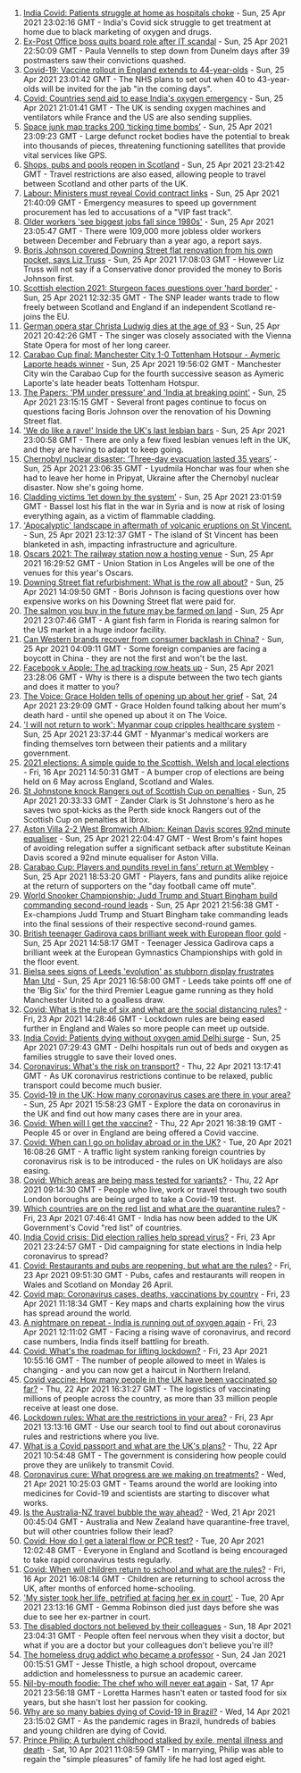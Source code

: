 1. [India Covid: Patients struggle at home as hospitals choke](https://www.bbc.co.uk/news/world-asia-india-56882167) - Sun, 25 Apr 2021 23:02:16 GMT - India's Covid sick struggle to get treatment at home due to black marketing of oxygen and drugs.
2. [Ex-Post Office boss quits board role after IT scandal](https://www.bbc.co.uk/news/business-56882496) - Sun, 25 Apr 2021 22:50:09 GMT - Paula Vennells to step down from Dunelm days after 39 postmasters saw their convictions quashed.
3. [Covid-19: Vaccine rollout in England extends to 44-year-olds](https://www.bbc.co.uk/news/uk-56880376) - Sun, 25 Apr 2021 23:01:42 GMT - The NHS plans to set out when 40 to 43-year-olds will be invited for the jab "in the coming days".
4. [Covid: Countries send aid to ease India's oxygen emergency](https://www.bbc.co.uk/news/world-asia-india-56881083) - Sun, 25 Apr 2021 21:01:41 GMT - The UK is sending oxygen machines and ventilators while France and the US are also sending supplies.
5. [Space junk map tracks 200 ‘ticking time bombs’](https://www.bbc.co.uk/news/science-environment-56845104) - Sun, 25 Apr 2021 23:09:23 GMT - Large defunct rocket bodies have the potential to break into thousands of pieces, threatening functioning satellites that provide vital services like GPS.
6. [Shops, pubs and pools reopen in Scotland](https://www.bbc.co.uk/news/uk-scotland-56878753) - Sun, 25 Apr 2021 23:21:42 GMT - Travel restrictions are also eased, allowing people to travel between Scotland and other parts of the UK.
7. [Labour: Ministers must reveal Covid contract links](https://www.bbc.co.uk/news/uk-politics-56878998) - Sun, 25 Apr 2021 21:40:09 GMT - Emergency measures to speed up government procurement has led to accusations of a "VIP fast track".
8. [Older workers 'see biggest jobs fall since 1980s'](https://www.bbc.co.uk/news/business-56862888) - Sun, 25 Apr 2021 23:05:47 GMT - There were 109,000 more jobless older workers between December and February than a year ago, a report says.
9. [Boris Johnson covered Downing Street flat renovation from his own pocket, says Liz Truss](https://www.bbc.co.uk/news/uk-politics-56878223) - Sun, 25 Apr 2021 17:08:03 GMT - However Liz Truss will not say if a Conservative donor provided the money to Boris Johnson first.
10. [Scottish election 2021: Sturgeon faces questions over 'hard border'](https://www.bbc.co.uk/news/uk-scotland-scotland-politics-56877967) - Sun, 25 Apr 2021 12:32:35 GMT - The SNP leader wants trade to flow freely between Scotland and England if an independent Scotland re-joins the EU.
11. [German opera star Christa Ludwig dies at the age of 93](https://www.bbc.co.uk/news/world-europe-56882250) - Sun, 25 Apr 2021 20:42:26 GMT - The singer was closely associated with the Vienna State Opera for most of her long career.
12. [Carabao Cup final: Manchester City 1-0 Tottenham Hotspur - Aymeric Laporte heads winner](https://www.bbc.co.uk/sport/football/56790307) - Sun, 25 Apr 2021 19:56:02 GMT - Manchester City win the Carabao Cup for the fourth successive season as Aymeric Laporte's late header beats Tottenham Hotspur.
13. [The Papers: 'PM under pressure' and 'India at breaking point'](https://www.bbc.co.uk/news/blogs-the-papers-56882822) - Sun, 25 Apr 2021 23:15:15 GMT - Several front pages continue to focus on questions facing Boris Johnson over the renovation of his Downing Street flat.
14. ['We do like a rave!' Inside the UK's last lesbian bars](https://www.bbc.co.uk/news/uk-56866034) - Sun, 25 Apr 2021 23:00:58 GMT - There are only a few fixed lesbian venues left in the UK, and they are having to adapt to keep going.
15. [Chernobyl nuclear disaster: ‘Three-day evacuation lasted 35 years’](https://www.bbc.co.uk/news/world-europe-56864709) - Sun, 25 Apr 2021 23:06:35 GMT - Lyudmila Honchar was four when she had to leave her home in Pripyat, Ukraine after the Chernobyl nuclear disaster. Now she's going home.
16. [Cladding victims ‘let down by the system’](https://www.bbc.co.uk/news/business-56778869) - Sun, 25 Apr 2021 23:01:59 GMT - Bassel lost his flat in the war in Syria and is now at risk of losing everything again, as a victim of flammable cladding.
17. ['Apocalyptic' landscape in aftermath of volcanic eruptions on St Vincent.](https://www.bbc.co.uk/news/world-us-canada-56859335) - Sun, 25 Apr 2021 23:12:37 GMT - The island of St Vincent has been blanketed in ash, impacting infrastructure and agriculture.
18. [Oscars 2021: The railway station now a hosting venue](https://www.bbc.co.uk/news/world-us-canada-56859336) - Sun, 25 Apr 2021 16:29:52 GMT - Union Station in Los Angeles will be one of the venues for this year's Oscars.
19. [Downing Street flat refurbishment: What is the row all about?](https://www.bbc.co.uk/news/uk-politics-56878663) - Sun, 25 Apr 2021 14:09:50 GMT - Boris Johnson is facing questions over how expensive works on his Downing Street flat were paid for.
20. [The salmon you buy in the future may be farmed on land](https://www.bbc.co.uk/news/business-56829129) - Sun, 25 Apr 2021 23:07:46 GMT - A giant fish farm in Florida is rearing salmon for the US market in a huge indoor facility.
21. [Can Western brands recover from consumer backlash in China?](https://www.bbc.co.uk/news/business-56598884) - Sun, 25 Apr 2021 04:09:11 GMT - Some foreign companies are facing a boycott in China - they are not the first and won't be the last.
22. [Facebook v Apple: The ad tracking row heats up](https://www.bbc.co.uk/news/technology-56831241) - Sun, 25 Apr 2021 23:28:06 GMT - Why is there is a dispute between the two tech giants and does it matter to you?
23. [The Voice: Grace Holden tells of opening up about her grief](https://www.bbc.co.uk/news/uk-england-essex-56608101) - Sat, 24 Apr 2021 23:29:09 GMT - Grace Holden found talking about her mum's death hard - until she opened up about it on The Voice.
24. ['I will not return to work': Myanmar coup cripples healthcare system](https://www.bbc.co.uk/news/world-asia-56827116) - Sun, 25 Apr 2021 23:37:44 GMT - Myanmar's medical workers are finding themselves torn between their patients and a military government.
25. [2021 elections: A simple guide to the Scottish, Welsh and local elections](https://www.bbc.co.uk/news/uk-politics-56286643) - Fri, 16 Apr 2021 14:50:31 GMT - A bumper crop of elections are being held on 6 May across England, Scotland and Wales.
26. [St Johnstone knock Rangers out of Scottish Cup on penalties](https://www.bbc.co.uk/sport/football/56789585) - Sun, 25 Apr 2021 20:33:33 GMT - Zander Clark is St Johnstone's hero as he saves two spot-kicks as the Perth side knock Rangers out of the Scottish Cup on penalties at Ibrox.
27. [Aston Villa 2-2 West Bromwich Albion: Keinan Davis scores 92nd minute equaliser](https://www.bbc.co.uk/sport/football/56790344) - Sun, 25 Apr 2021 22:04:47 GMT - West Brom's faint hopes of avoiding relegation suffer a significant setback after substitute Keinan Davis scored a 92nd minute equaliser for Aston Villa.
28. [Carabao Cup: Players and pundits revel in fans' return at Wembley](https://www.bbc.co.uk/sport/football/56880270) - Sun, 25 Apr 2021 18:53:20 GMT - Players, fans and pundits alike rejoice at the return of supporters on the "day football came off mute".
29. [World Snooker Championship: Judd Trump and Stuart Bingham build commanding second-round leads](https://www.bbc.co.uk/sport/snooker/56875195) - Sun, 25 Apr 2021 21:56:38 GMT - Ex-champions Judd Trump and Stuart Bingham take commanding leads into the final sessions of their respective second-round games.
30. [British teenager Gadirova caps brilliant week with European floor gold](https://www.bbc.co.uk/sport/gymnastics/56880753) - Sun, 25 Apr 2021 14:58:17 GMT - Teenager Jessica Gadirova caps a brilliant week at the European Gymnastics Championships with gold in the floor event.
31. [Bielsa sees signs of Leeds 'evolution' as stubborn display frustrates Man Utd](https://www.bbc.co.uk/sport/football/56790342) - Sun, 25 Apr 2021 16:58:00 GMT - Leeds take points off one of the 'Big Six' for the third Premier League game running as they hold Manchester United to a goalless draw.
32. [Covid: What is the rule of six and what are the social distancing rules?](https://www.bbc.co.uk/news/uk-51506729) - Fri, 23 Apr 2021 14:28:46 GMT - Lockdown rules are being eased further in England and Wales so more people can meet up outside.
33. [India Covid: Patients dying without oxygen amid Delhi surge](https://www.bbc.co.uk/news/56876695) - Sun, 25 Apr 2021 07:29:43 GMT - Delhi hospitals run out of beds and oxygen as families struggle to save their loved ones.
34. [Coronavirus: What's the risk on transport?](https://www.bbc.co.uk/news/health-51736185) - Thu, 22 Apr 2021 13:17:41 GMT - As UK coronavirus restrictions continue to be relaxed, public transport could become much busier.
35. [Covid-19 in the UK: How many coronavirus cases are there in your area?](https://www.bbc.co.uk/news/uk-51768274) - Sun, 25 Apr 2021 15:58:23 GMT - Explore the data on coronavirus in the UK and find out how many cases there are in your area.
36. [Covid: When will I get the vaccine?](https://www.bbc.co.uk/news/health-55045639) - Thu, 22 Apr 2021 16:38:19 GMT - People 45 or over in England are being offered a Covid vaccine.
37. [Covid: When can I go on holiday abroad or in the UK?](https://www.bbc.co.uk/news/explainers-52646738) - Tue, 20 Apr 2021 16:08:26 GMT - A traffic light system ranking foreign countries by coronavirus risk is to be introduced - the rules on UK holidays are also easing.
38. [Covid: Which areas are being mass tested for variants?](https://www.bbc.co.uk/news/explainers-54872039) - Thu, 22 Apr 2021 09:14:30 GMT - People who live, work or travel through two south London boroughs are being urged to take a Covid-19 test.
39. [Which countries are on the red list and what are the quarantine rules?](https://www.bbc.co.uk/news/explainers-52544307) - Fri, 23 Apr 2021 07:46:41 GMT - India has now been added to the UK Government's Covid "red list" of countries.
40. [India Covid crisis: Did election rallies help spread virus?](https://www.bbc.co.uk/news/56858980) - Fri, 23 Apr 2021 23:24:57 GMT - Did campaigning for state elections in India help coronavirus to spread?
41. [Covid: Restaurants and pubs are reopening, but what are the rules?](https://www.bbc.co.uk/news/business-52977388) - Fri, 23 Apr 2021 09:51:30 GMT - Pubs, cafes and restaurants will reopen in Wales and Scotland on Monday 26 April.
42. [Covid map: Coronavirus cases, deaths, vaccinations by country](https://www.bbc.co.uk/news/world-51235105) - Fri, 23 Apr 2021 11:18:34 GMT - Key maps and charts explaining how the virus has spread around the world.
43. [A nightmare on repeat - India is running out of oxygen again](https://www.bbc.co.uk/news/uk-56841381) - Fri, 23 Apr 2021 12:11:02 GMT - Facing a rising wave of coronavirus, and record case numbers, India finds itself battling for breath.
44. [Covid: What's the roadmap for lifting lockdown?](https://www.bbc.co.uk/news/explainers-52530518) - Fri, 23 Apr 2021 10:55:16 GMT - The number of people allowed to meet in Wales is changing - and you can now get a haircut in Northern Ireland.
45. [Covid vaccine: How many people in the UK have been vaccinated so far?](https://www.bbc.co.uk/news/health-55274833) - Thu, 22 Apr 2021 16:31:27 GMT - The logistics of vaccinating millions of people across the country, as more than 33 million people receive at least one dose.
46. [Lockdown rules: What are the restrictions in your area?](https://www.bbc.co.uk/news/uk-54373904) - Fri, 23 Apr 2021 13:13:16 GMT - Use our search tool to find out about coronavirus rules and restrictions where you live.
47. [What is a Covid passport and what are the UK's plans?](https://www.bbc.co.uk/news/explainers-55718553) - Thu, 22 Apr 2021 10:54:48 GMT - The government is considering how people could prove they are unlikely to transmit Covid.
48. [Coronavirus cure: What progress are we making on treatments?](https://www.bbc.co.uk/news/health-52354520) - Wed, 21 Apr 2021 10:25:03 GMT - Teams around the world are looking into medicines for Covid-19 and scientists are starting to discover what works.
49. [Is the Australia-NZ travel bubble the way ahead?](https://www.bbc.co.uk/news/business-56796943) - Wed, 21 Apr 2021 00:45:04 GMT - Australia and New Zealand have quarantine-free travel, but will other countries follow their lead?
50. [Covid: How do I get a lateral flow or PCR test?](https://www.bbc.co.uk/news/health-51943612) - Tue, 20 Apr 2021 12:02:48 GMT - Everyone in England and Scotland is being encouraged to take rapid coronavirus tests regularly.
51. [Covid: When will children return to school and what are the rules?](https://www.bbc.co.uk/news/education-51643556) - Fri, 16 Apr 2021 16:08:14 GMT - Children are returning to school across the UK, after months of enforced home-schooling.
52. ['My sister took her life, petrified at facing her ex in court'](https://www.bbc.co.uk/news/uk-56539465) - Tue, 20 Apr 2021 23:13:16 GMT - Gemma Robinson died just days before she was due to see her ex-partner in court.
53. [The disabled doctors not believed by their colleagues](https://www.bbc.co.uk/news/disability-56244376) - Sun, 18 Apr 2021 23:04:31 GMT - People often feel nervous when they visit a doctor, but what if you are a doctor but your colleagues don't believe you're ill?
54. [The homeless drug addict who became a professor](https://www.bbc.co.uk/news/stories-55559382) - Sun, 24 Jan 2021 00:15:51 GMT - Jesse Thistle, a high school dropout, overcame addiction and homelessness to pursue an academic career.
55. [Nil-by-mouth foodie: The chef who will never eat again](https://www.bbc.co.uk/news/stories-56688582) - Sat, 17 Apr 2021 23:56:18 GMT - Loretta Harmes hasn't eaten or tasted food for six years, but she hasn't lost her passion for cooking.
56. [Why are so many babies dying of Covid-19 in Brazil?](https://www.bbc.co.uk/news/world-latin-america-56696907) - Wed, 14 Apr 2021 23:15:02 GMT - As the pandemic rages in Brazil, hundreds of babies and young children are dying of Covid.
57. [Prince Philip: A turbulent childhood stalked by exile, mental illness and death](https://www.bbc.co.uk/news/uk-56690270) - Sat, 10 Apr 2021 11:08:59 GMT - In marrying, Philip was able to regain the "simple pleasures" of family life he had lost aged eight.
